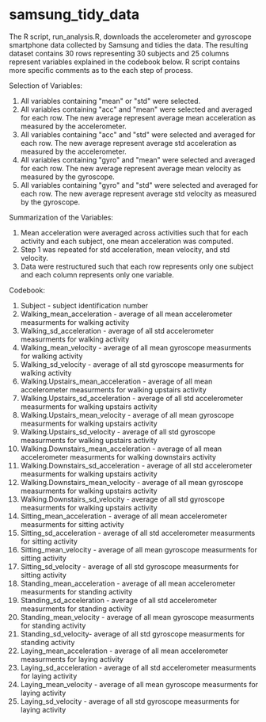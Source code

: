 # samsung_tidy_data
The R script, run_analysis.R, downloads the accelerometer and gyroscope smartphone data collected by Samsung and tidies the data. The resulting dataset contains 30 rows representing 30 subjects and 25 columns represent variables explained in the codebook below. R script contains more specific comments as to the each step of process.

Selection of Variables:
1. All variables containing "mean" or "std" were selected.
2. All variables containing "acc" and "mean" were selected and averaged for each row. The new average represent average mean acceleration as measured by the accelerometer.
3. All variables containing "acc" and "std" were selected and averaged for each row. The new average represent average std acceleration as measured by the accelerometer.
4. All variables containing "gyro" and "mean" were selected and averaged for each row. The new average represent average mean velocity as measured by the gyroscope.
5. All variables containing "gyro" and "std" were selected and averaged for each row. The new average represent average std velocity as measured by the gyroscope.

Summarization of the Variables:
1. Mean acceleration were averaged across activities such that for each activity and each subject, one mean acceleration was computed. 
2. Step 1 was repeated for std acceleration, mean velocity, and std velocity.
3. Data were restructured such that each row represents only one subject and each column represents only one variable.

Codebook:
1. Subject - subject identification number
2. Walking_mean_acceleration - average of all mean accelerometer measurments for walking activity
3. Walking_sd_acceleration - average of all std accelerometer measurments for walking activity
4. Walking_mean_velocity - average of all mean gyroscope measurments for walking activity
5. Walking_sd_velocity - average of all std gyroscope measurments for walking activity
6. Walking.Upstairs_mean_acceleration - average of all mean accelerometer measurments for walking upstairs activity
7. Walking.Upstairs_sd_acceleration - average of all std accelerometer measurments for walking upstairs activity
8. Walking.Upstairs_mean_velocity - average of all mean gyroscope measurments for walking upstairs activity
9. Walking.Upstairs_sd_velocity - average of all std gyroscope measurments for walking upstairs activity
10. Walking.Downstairs_mean_acceleration - average of all mean accelerometer measurments for walking downstairs activity
11. Walking.Downstairs_sd_acceleration - average of all std accelerometer measurments for walking upstairs activity
12. Walking.Downstairs_mean_velocity - average of all mean gyroscope measurments for walking upstairs activity
13. Walking.Downstairs_sd_velocity - average of all std gyroscope measurments for walking upstairs activity
14. Sitting_mean_acceleration - average of all mean accelerometer measurments for sitting activity
15. Sitting_sd_acceleration - average of all std accelerometer measurments for sitting activity
16. Sitting_mean_velocity - average of all mean gyroscope measurments for sitting activity
17. Sitting_sd_velocity - average of all std gyroscope measurments for sitting activity
18. Standing_mean_acceleration - average of all mean accelerometer measurments for standing activity
19. Standing_sd_acceleration - average of all std accelerometer measurments for standing activity
20. Standing_mean_velocity - average of all mean gyroscope measurments for standing activity
21. Standing_sd_velocity- average of all std gyroscope measurments for standing activity
22. Laying_mean_acceleration - average of all mean accelerometer measurments for laying activity
23. Laying_sd_acceleration - average of all std accelerometer measurments for laying activity
24. Laying_mean_velocity - average of all mean gyroscope measurments for laying activity
25. Laying_sd_velocity - average of all std gyroscope measurments for laying activity
